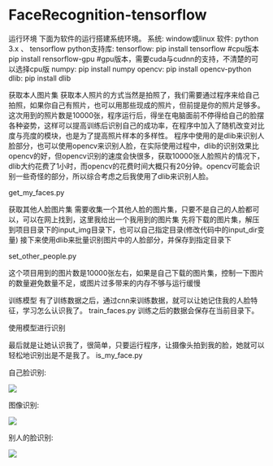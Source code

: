 # FaceRecognition-tensorflow

运行环境
下面为软件的运行搭建系统环境。
系统: window或linux
软件: python 3.x 、 tensorflow
python支持库:
tensorflow:
pip install tensorflow #cpu版本
pip install rensorflow-gpu #gpu版本，需要cuda与cudnn的支持，不清楚的可以选择cpu版
numpy:
pip install numpy
opencv:
pip install opencv-python
dlib:
pip install dlib

获取本人图片集
获取本人照片的方式当然是拍照了，我们需要通过程序来给自己拍照，如果你自己有照片，也可以用那些现成的照片，但前提是你的照片足够多。这次用到的照片数是10000张，程序运行后，得坐在电脑面前不停得给自己的脸摆各种姿势，这样可以提高训练后识别自己的成功率，在程序中加入了随机改变对比度与亮度的模块，也是为了提高照片样本的多样性。
程序中使用的是dlib来识别人脸部分，也可以使用opencv来识别人脸，在实际使用过程中，dlib的识别效果比opencv的好，但opencv识别的速度会快很多，获取10000张人脸照片的情况下，dlib大约花费了1小时，而opencv的花费时间大概只有20分钟。opencv可能会识别一些奇怪的部分，所以综合考虑之后我使用了dlib来识别人脸。

get_my_faces.py

获取其他人脸图片集
需要收集一个其他人脸的图片集，只要不是自己的人脸都可以，可以在网上找到，这里我给出一个我用到的图片集
先将下载的图片集，解压到项目目录下的input_img目录下，也可以自己指定目录(修改代码中的input_dir变量)
接下来使用dlib来批量识别图片中的人脸部分，并保存到指定目录下

set_other_people.py

这个项目用到的图片数是10000张左右，如果是自己下载的图片集，控制一下图片的数量避免数量不足，或图片过多带来的内存不够与运行缓慢


训练模型
有了训练数据之后，通过cnn来训练数据，就可以让她记住我的人脸特征，学习怎么认识我了。
train_faces.py
训练之后的数据会保存在当前目录下。



使用模型进行识别

最后就是让她认识我了，很简单，只要运行程序，让摄像头拍到我的脸，她就可以轻松地识别出是不是我了。
is_my_face.py






自己脸识别:

![](https://github.com/ttanzhiqiang/FaceRecognition-tensorflow/blob/master/1.png)

图像识别:

![](https://github.com/ttanzhiqiang/FaceRecognition-tensorflow/blob/master/2.png)

别人的脸识别:

![](https://github.com/ttanzhiqiang/FaceRecognition-tensorflow/blob/master/3.png)

